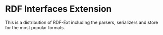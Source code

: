 # RDF Interfaces Extension

This is a distribution of RDF-Ext including the parsers, serializers and store for the most popular formats.
